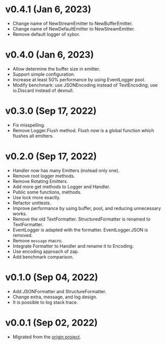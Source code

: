 # v0.4.1 (Jan 6, 2023)

-   Change name of NewStreamEmitter to NewBufferEmitter.
-   Change name of NewDefaultEmitter to NewStreamEmitter.
-   Remove default logger of xybor.

# v0.4.0 (Jan 6, 2023)

-   Allow determine the buffer size in emitter.
-   Support simple configuration.
-   Increase at least 50% performance by using EventLogger pool.
-   Modify benchmark: use JSONEncoding instead of TextEncoding; use io.Discard
    instead of devnull.

# v0.3.0 (Sep 17, 2022)

-   Fix misspelling.
-   Remove Logger.Flush method. Flush now is a global function which flushes all
    emitters.

# v0.2.0 (Sep 17, 2022)

-   Handler now has many Emitters (instead only one).
-   Remove root logger methods.
-   Remove Rotating Emitters.
-   Add more get methods to Logger and Handler.
-   Public some functions, methods.
-   Use lock more exactly.
-   Refactor unittests.
-   Improve performance by using buffer, pool, and reducing unnecessary works.
-   Remove the old TextFormatter. StructuredFormatter is renamed to
    TextFormatter.
-   EventLogger is adapted with the formatter. EventLogger.JSON is removed.
-   Remove `message` macro.
-   Integrate Formatter to Handler and rename it to Encoding.
-   Use encoding approach of zap.
-   Add benchmark comparison.

# v0.1.0 (Sep 04, 2022)

-   Add JSONFormatter and StructureFormatter.
-   Change extra, message, and log design.
-   It is possible to log stack trace.

# v0.0.1 (Sep 02, 2022)

-   Migrated from the [origin project](https://github.com/xybor/xyplatform).
